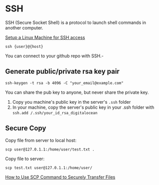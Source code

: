 # SSH

SSH (Secure Socket Shell) is a protocol to launch shell commands in another computer.

[Setup a Linux Machine for SSH access](https://phoenixnap.com/kb/ssh-to-connect-to-remote-server-linux-or-windows)

`ssh {user}@{host}`

You can connect to your github repo with SSH.-

## Generate public/private rsa key pair

```
ssh-keygen -t rsa -b 4096 -C "your_email@example.com"
```

You can share the pub key to anyone, but never share the private key.

1. Copy you machine's public key in the server's `.ssh` folder
2. In your machine, copy the server's public key in your .ssh folder with `ssh.add /.ssh/your_id_rsa_digitalocean`

## Secure Copy

Copy file from server to local host:

```
scp user@127.0.1.1:/home/user/test.txt .
```

Copy file to server:

```
scp test.txt user@127.0.1.1:/home/user/
```

[How to Use SCP Command to Securely Transfer Files](https://linuxize.com/post/how-to-use-scp-command-to-securely-transfer-files/)